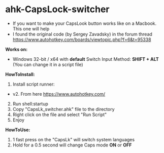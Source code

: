 # ahk-CapsLock-switcher
- If you want to make your CapsLook button works like on a Macbook. This one will help
- I found the original code (by Sergey Zavadsky) in the forum thread https://www.autohotkey.com/boards/viewtopic.php?f=6&t=95338

**Works on:**
- Windows 32-bit / x64 with **default** Switch Input Method: **SHIFT + ALT** (You can change it in a script file)

**HowToInstall:**
1. Install script runner:
- v2. From here https://www.autohotkey.com/
2. Run shell:startup
3. Copy "CapsLk_switcher.ahk" file to the directory
4. Right click on the file and select "Run Script"
5. Enjoy

**HowToUse:**
1. 1 fast press on the "CapsLk" will switch system languages
2. Hold for a 0.5 second will change Caps mode **ON** or **OFF**
